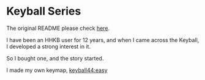 # Keyball Series

The original README please check [here](https://github.com/Yowkees/keyball).

I have been an HHKB user for 12 years, and when I came across the Keyball, I developed a strong interest in it.

So I bought one, and the story started.

I made my own keymap, [keyball44:easy](./qmk_firmware/keyboards/keyball/keyball44/keymaps/easy)

